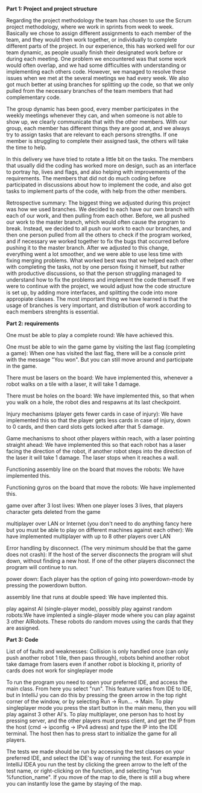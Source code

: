 **Part 1: Project and project structure**

Regarding the project methodology the team has chosen to use the Scrum project methodology, where we work in sprints from week to week. Basically we chose to assign different assignments to each member of the team, and they would then work together, or individually to complete different parts of the project. In our experience, this has worked well for our team dynamic, as people usually finish their designated work before or during each meeting. One problem we encountered was that some work would often overlap, and we had some difficulties with understanding or implementing each others code. However, we managed to resolve these issues when we met at the several meetings we had every week. We also got much better at using branches for splitting up the code, so that we only pulled from the necessary branches of the team members that had complementary code. 

The group dynamic has been good, every member participates in the weekly meetings whenever they can, and when someone is not able to show up, we clearly communicate that with the other members. With our group, each member has different things they are good at, and we always try to assign tasks that are relevant to each persons strengths. If one member is struggling to complete their assigned task, the others will take the time to help. 

In this delivery we have tried to rotate a little bit on the tasks. The members that usually did the coding has worked more on design, such as an interface to portray hp, lives and flags, and also helping with improvements of the requirements. The members that did not do much coding before participated in discussions about how to implement the code, and also got tasks to implement parts of the code, with help from the other members. 

Retrospective summary: The biggest thing we adjusted during this project was how we used branches. We decided to each have our own branch with each of our work, and then pulling from each other. Before, we all pushed our work to the master branch, which would often cause the program to break. Instead, we decided to all push our work to each our branches, and then one person pulled from all the others to check if the program worked, and if necessary we worked together to fix the bugs that occurred before pushing it to the master branch. After we adjusted to this change, everything went a lot smoother, and we were able to use less time with fixing merging problems. What worked best was that we helped each other with completing the tasks, not by one person fixing it himself, but rather with productive discussions, so that the person struggling managed to understand how to fix the problems and implement the code themself. If we were to continue with the project, we would adjust how the code structure is set up, by adding more interfaces, and splitting the code into more appropiate classes.
The most important thing we have learned is that the usage of branches is very important, and distribution of work according to each members strenghts is essential.


**Part 2: requirements**

One must be able to play a complete round: We have achieved this.

One must be able to win the game game by visiting the last flag (completing a game): When one has visited the last flag, there will be a console print with the message "You won". But you can still move around and participate in the game.

There must be lasers on the board: We have implemented this, whenever a robot walks on a tile with a laser, it will take 1 damage.

There must be holes on the board: We have implemented this, so that when you walk on a hole, the robot dies and respawns at its last checkpoint.

Injury mechanisms (player gets fewer cards in case of injury): We have implemented this so that the player gets less cards in case of injury, down to 0 cards, and then card slots gets locked after that 5 damage.

Game mechanisms to shoot other players within reach, with a laser pointing straight ahead: We have implemented this so that each robot has a laser facing the direction of the robot, if another robot steps into the direction of the laser it will take 1 damage. The laser stops when it reaches a wall.

Functioning assembly line on the board that moves the robots: We have implemented this.

Functioning gyros on the board that move the robots: We have implemented this.

game over after 3 lost lives: When one player loses 3 lives, that players character gets deleted from the game

multiplayer over LAN or Internet (you don't need to do anything fancy here but you must be able to play on
different machines against each other): We have implemented multiplayer with up to 8 other players over LAN

Error handling by disconnect. (The very minimum should be that the game does not crash): If the host of the server disconnects the program will shut down, without finding a new host. If one of the other players disconnect the program will continue to run.

power down: Each player has the option of going into powerdown-mode by pressing the powerdown button.

assembly line that runs at double speed: We have implented this.

play against AI (single-player mode), possibly play against random robots:We have implented a single-player mode where you can play against 3 other AIRobots. These robots do random moves using the cards that they are assigned.


**Part 3: Code**

List of of faults and weaknesses:
Collision is only handled once (can only push another robot 1 tile, then pass through), robots behind another robot take damage from lasers even if another robot is blocking it, priority of cards does not work for singleplayer mode


To run the program you need to open your preferred IDE, and access the main class. From here you select "run". This feature varies from IDE to IDE, but in IntelliJ you can do this by pressing the green arrow in the top right corner of the window, or by selecting Run -> Run... -> Main. To play singleplayer mode you press the start button in the main menu, then you will play against 3 other AI's. To play multiplayer, one person has to host by pressing server, and the other players must press client, and get the IP from the host (cmd -> ipconfig -> IPv4 adress) and type the IP into the IDE terminal. The host then has to press start to initialize the game for all players.

The tests we made should be run by accessing the test classes on your preferred IDE, and select the IDE's way of running the test. For example in IntelliJ IDEA you run the test by clicking the green arrow to the left of the test name, or right-clicking on the function, and selecting "run %function_name". If you move of the map to die, there is still a bug where you can instantly lose the game by staying of the map.




